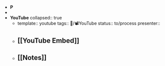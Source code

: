 - **P**
-
- **YouTube**
  collapsed:: true
	- template:: youtube
	  tags:: 🎡/📽YouTube
	  status:: to/process
	  presenter:: <Person>
	- [[YouTube Embed]]
		-
	- [[Notes]]
		-